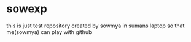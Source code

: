 # sowexp
this is just test repository created by sowmya in sumans laptop so that me(sowmya) can play with github
